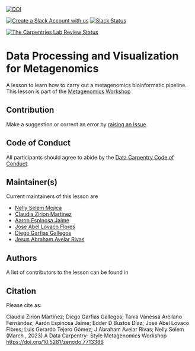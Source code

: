 [![DOI](https://zenodo.org/badge/DOI/10.5281/zenodo.7713386.svg)](https://doi.org/10.5281/zenodo.7713386)

[![Create a Slack Account with us](https://img.shields.io/badge/Create_Slack_Account-The_Carpentries-071159.svg)](https://swc-slack-invite.herokuapp.com/)
[![Slack Status](https://img.shields.io/badge/Slack_Channel-metagenomics-E01563.svg)](https://join.slack.com/t/metagenomicslesson/shared_invite/zt-1tikq2o0k-VMX7ceLfenbbKheZ7XNCRw)

[![The Carpentries Lab Review Status](https://badges.carpentries-lab.org/11_status.svg)](https://github.com/carpentries-lab/reviews/issues/11)

# Data Processing and Visualization for Metagenomics

A lesson to learn how to carry out a metagenomics bioinformatic pipeline. This lesson is part of the [Metagenomics Workshop](https://carpentries-incubator.github.io/metagenomics-workshop/)

## Contribution

Make a suggestion or correct an error by [raising an Issue](https://github.com/carpentries-incubator/metagenomics/issues).

## Code of Conduct

All participants should agree to abide by the [Data Carpentry Code of Conduct](https://www.datacarpentry.org/code-of-conduct/).

## Maintainer(s)

Current maintainers of this lesson are

- [Nelly Selem Mojica](https://github.com/nselem)
- [Claudia Zirion Martinez](https://github.com/Czirion)
- [Aaron Espinosa Jaime](https://github.com/aaronejaime)
- [Jose Abel Lovaco Flores](https://github.com/fabel134)
- [Diego Garfias Gallegos](https://github.com/Bedxxe)
- [Jesus Abraham Avelar Rivas](https://github.com/AbrahamAvelar)

## Authors

A list of contributors to the lesson can be found in <AUTHORS>

## Citation

Please cite as:

Claudia Zirión Martínez; Diego Garfias Gallegos; Tania Vanessa Arellano Fernández; Aarón Espinosa Jaime; Edder D Bustos Díaz; José Abel Lovaco Flores; Luis Gerardo Tejero Gómez; J Abraham Avelar Rivas; Nelly Sélem (March , 2023) A Data Carpentry- Style Metagenomics Workshop <https://doi.org/10.5281/zenodo.7713386>


